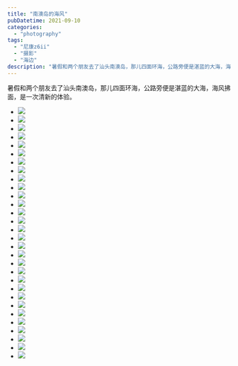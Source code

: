 ```yaml
---
title: "南澳岛的海风"
pubDatetime: 2021-09-10
categories:
  - "photography"
tags:
  - "尼康z6ii"
  - "摄影"
  - "海边"
description: "暑假和两个朋友去了汕头南澳岛，那儿四面环海，公路旁便是湛蓝的大海，海风拂面，是一次清新的体验。"
---
```


暑假和两个朋友去了汕头南澳岛，那儿四面环海，公路旁便是湛蓝的大海，海风拂面，是一次清新的体验。

- [![](/assets/images/1631290198-DSC_1301-1024x681.jpg)](https://mxte.cc/?attachment_id=134)
- [![](/assets/images/1631290209-DSC_1303-1024x681.jpg)](https://mxte.cc/?attachment_id=135)
- [![](/assets/images/1631290218-DSC_1313-1024x681.jpg)](https://mxte.cc/?attachment_id=136)
- [![](/assets/images/1631290228-DSC_1318-1024x681.jpg)](https://mxte.cc/?attachment_id=137)
- [![](/assets/images/1631290238-DSC_1321-1024x681.jpg)](https://mxte.cc/?attachment_id=138)
- [![](/assets/images/1631290245-DSC_1326-681x1024.jpg)](https://mxte.cc/?attachment_id=139)
- [![](/assets/images/1631290254-DSC_1330-1024x681.jpg)](https://mxte.cc/?attachment_id=140)
- [![](/assets/images/1631290263-DSC_1333-1024x681.jpg)](https://mxte.cc/?attachment_id=141)
- [![](/assets/images/1631290270-DSC_1338-1024x681.jpg)](https://mxte.cc/?attachment_id=142)
- [![](/assets/images/1631290279-DSC_1339-1024x681.jpg)](https://mxte.cc/?attachment_id=143)
- [![](/assets/images/1631290289-DSC_1340-681x1024.jpg)](https://mxte.cc/?attachment_id=144)
- [![](/assets/images/1631290299-DSC_1341-1024x681.jpg)](https://mxte.cc/?attachment_id=145)
- [![](/assets/images/1631290309-DSC_1344-1024x681.jpg)](https://mxte.cc/?attachment_id=146)
- [![](/assets/images/1631290319-DSC_1348-1024x681.jpg)](https://mxte.cc/?attachment_id=147)
- [![](/assets/images/1631290328-DSC_1354-1024x681.jpg)](https://mxte.cc/?attachment_id=148)
- [![](/assets/images/1631290337-DSC_1355-681x1024.jpg)](https://mxte.cc/?attachment_id=149)
- [![](/assets/images/1631290346-DSC_1361-1024x681.jpg)](https://mxte.cc/?attachment_id=150)
- [![](/assets/images/1631290354-DSC_1373-1024x681.jpg)](https://mxte.cc/?attachment_id=151)
- [![](/assets/images/1631290358-DSC_1378-1024x681.jpg)](https://mxte.cc/?attachment_id=152)
- [![](/assets/images/1631290361-DSC_1383-1024x681.jpg)](https://mxte.cc/?attachment_id=153)
- [![](/assets/images/1631290370-DSC_1385-681x1024.jpg)](https://mxte.cc/?attachment_id=154)
- [![](/assets/images/1631290379-DSC_1387-681x1024.jpg)](https://mxte.cc/?attachment_id=155)
- [![](/assets/images/1631290388-DSC_1391-1024x681.jpg)](https://mxte.cc/?attachment_id=156)
- [![](/assets/images/1631290397-DSC_1395-1024x681.jpg)](https://mxte.cc/?attachment_id=157)
- [![](/assets/images/1631290409-DSC_1397-1024x681.jpg)](https://mxte.cc/?attachment_id=158)
- [![](/assets/images/1631290419-DSC_1401-1024x681.jpg)](https://mxte.cc/?attachment_id=159)
- [![](/assets/images/1631290428-DSC_1405-1024x681.jpg)](https://mxte.cc/?attachment_id=160)
- [![](/assets/images/1631290434-DSC_1414-1024x681.jpg)](https://mxte.cc/?attachment_id=161)
- [![](/assets/images/1631290437-DSC_1416-1024x681.jpg)](https://mxte.cc/?attachment_id=162)
- [![](/assets/images/1631290444-DSC_1418-1024x681.jpg)](https://mxte.cc/?attachment_id=163)
